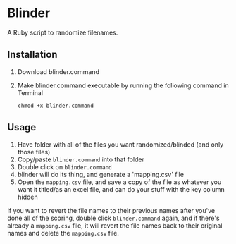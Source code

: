 # Blinder

A Ruby script to randomize filenames.

## Installation

1. Download blinder.command
2. Make blinder.command executable by running the following command in Terminal

   ```
   chmod +x blinder.command
   ```

## Usage

1. Have folder with all of the files you want randomized/blinded (and only those files)
2. Copy/paste `blinder.command` into that folder
3. Double click on `blinder.command`
4. blinder will do its thing, and generate a 'mapping.csv' file
5. Open the `mapping.csv` file, and save a copy of the file as whatever you want it titled/as an excel file, and can do your stuff with the key column hidden

If you want to revert the file names to their previous names after you've done all of the scoring, double click `blinder.command` again, and if there's already a `mapping.csv` file, it will revert the file names back to their original names and delete the `mapping.csv` file.
